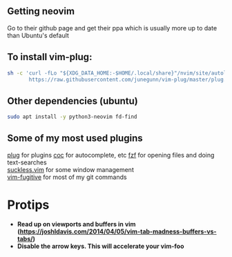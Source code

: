 ## Getting neovim
Go to their github page and get their ppa which is usually more up to date than Ubuntu's default

## To install vim-plug:
```bash
sh -c 'curl -fLo "${XDG_DATA_HOME:-$HOME/.local/share}"/nvim/site/autoload/plug.vim --create-dirs \
       https://raw.githubusercontent.com/junegunn/vim-plug/master/plug.vim'
```

## Other dependencies (ubuntu)
```bash
sudo apt install -y python3-neovim fd-find
```


## Some of my most used plugins
[plug](https://github.com/junegunn/vim-plug) for plugins
[coc](https://github.com/neoclide/coc.nvim) for autocomplete, etc
[fzf](https://github.com/junegunn/fzf.vim) for opening files and doing text-searches  
[suckless.vim](https://github.com/andsild/suckless.vim) for some window management  
[vim-fugitive](https://github.com/tpope/vim-fugitive) for most of my git commands

# Protips
* **Read up on viewports and buffers in vim  
    (https://joshldavis.com/2014/04/05/vim-tab-madness-buffers-vs-tabs/)**
* **Disable the arrow keys. This will accelerate your vim-foo**
